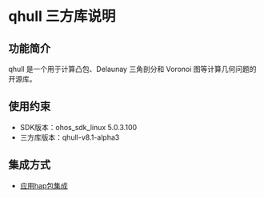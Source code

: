 # qhull 三方库说明

## 功能简介

qhull 是一个用于计算凸包、Delaunay 三角剖分和 Voronoi 图等计算几何问题的开源库。

## 使用约束

- SDK版本：ohos_sdk_linux 5.0.3.100
- 三方库版本：qhull-v8.1-alpha3

## 集成方式

+ [应用hap包集成](docs/hap_integrate.md)
